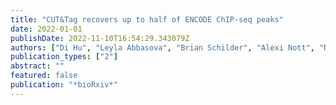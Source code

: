 ```yaml
---
title: "CUT&Tag recovers up to half of ENCODE ChIP-seq peaks"
date: 2022-01-01
publishDate: 2022-11-10T16:54:29.343079Z
authors: ["Di Hu", "Leyla Abbasova", "Brian Schilder", "Alexi Nott", "Nathan Skene", "Sarah Marzi"]
publication_types: ["2"]
abstract: ""
featured: false
publication: "*bioRxiv*"
---
```


